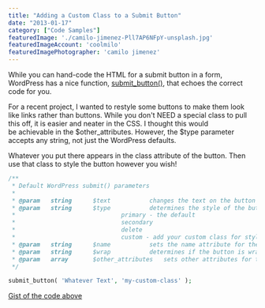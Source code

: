 ```yaml
---
title: "Adding a Custom Class to a Submit Button"
date: "2013-01-17"
category: ["Code Samples"]
featuredImage: './camilo-jimenez-Pll7AP6NFpY-unsplash.jpg'
featuredImageAccount: 'coolmilo'
featuredImagePhotographer: 'camilo jimenez'
---
```


While you can hand-code the HTML for a submit button in a form, WordPress has a nice function, [submit_button()](https://codex.wordpress.org/Function_Reference/submit_button), that echoes the correct code for you.

For a recent project, I wanted to restyle some buttons to make them look like links rather than buttons. While you don't NEED a special class to pull this off, it is easier and neater in the CSS. I thought this would be achievable in the $other_attributes. However, the $type parameter accepts any string, not just the WordPress defaults.

Whatever you put there appears in the class attribute of the button. Then use that class to style the button however you wish!

```php
/**
 * Default WordPress submit() parameters
 * 
 * @param 	string		$text 			changes the text on the button
 * @param 	string		$type 			determines the style of the button. WordPress styling options:
 *								primary - the default
 *								secondary
 * 								delete
 * 								custom - add your custom class for styling here!
 * @param 	string		$name 			sets the name attribute for the button, its "Submit" by default.
 * @param 	string		$wrap 			determines if the button is wrapped in paragraphs tags or not, the default is true.
 * @param 	array		$other_attributes  	sets other attributes for the button.
 */

submit_button( 'Whatever Text', 'my-custom-class' );
```

[Gist of the code above](https://gist.github.com/slushman/a32d7d8f5bbd4fa04602)
